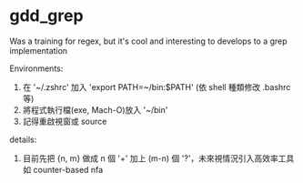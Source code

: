 # gdd_grep
Was a training for regex, but it's cool and interesting to develops to a grep implementation

Environments:
1. 在 '\~/.zshrc' 加入 'export PATH=\~/bin:$PATH' (依 shell 種類修改 .bashrc 等)
2. 將程式執行檔(exe, Mach-O)放入 '~/bin'
2. 記得重啟視窗或 source

details:
1. 目前先把 {n, m} 做成 n 個 '+' 加上 (m-n) 個 '?'，未來視情況引入高效率工具如 counter-based nfa
